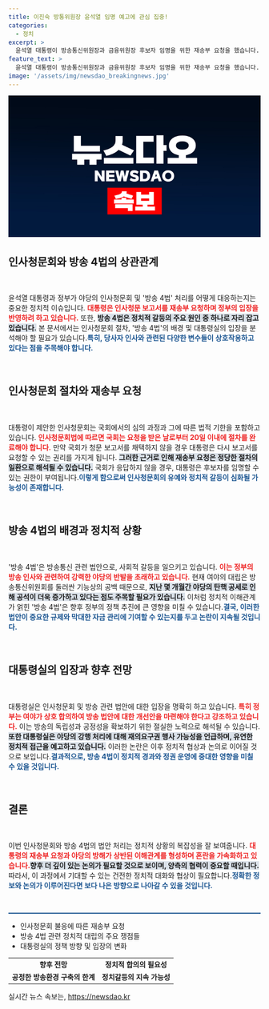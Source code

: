 ```yaml
---
title: 이진숙 방통위원장 윤석열 임명 예고에 관심 집중!
categories:
  - 정치
excerpt: >
  윤석열 대통령이 방송통신위원장과 금융위원장 후보자 임명을 위한 재송부 요청을 했습니다. 야당의 방송 4법 강행 처리에 대한 반발과 대통령실의 거부권 행사 가능성까지, 정치권의 긴장감이 더해지고 있습니다. 클릭해 상세한 쟁점을 확인하세요!
feature_text: >
  윤석열 대통령이 방송통신위원장과 금융위원장 후보자 임명을 위한 재송부 요청을 했습니다. 야당의 방송 4법 강행 처리에 대한 반발과 대통령실의 거부권 행사 가능성까지, 정치권의 긴장감이 더해지고 있습니다. 클릭해 상세한 쟁점을 확인하세요!
image: '/assets/img/newsdao_breakingnews.jpg'
---
```


<p><img src="/assets/img/newsdao_breakingnews.jpg" alt="firstkoreanews 속보" /></p>

<h2 data-ke-size="size26">인사청문회와 방송 4법의 상관관계</h2>

<p data-ke-size="size16">&nbsp;</p>

<p>윤석열 대통령과 정부가 야당의 인사청문회 및 '방송 4법' 처리를 어떻게 대응하는지는 중요한 정치적 이슈입니다. <b><span style="color: #ee2323;">대통령은 인사청문 보고서를 재송부 요청하며 정부의 입장을 반영하려 하고 있습니다.</span></b> 또한, <b><span style="background-color: #21538527;">방송 4법은 정치적 갈등의 주요 원인 중 하나로 자리 잡고 있습니다.</span></b> 본 문서에서는 인사청문회 절차, '방송 4법'의 배경 및 대통령실의 입장을 분석해야 할 필요가 있습니다.<b><span style="color: #1a5490;">특히, 당사자 인사와 관련된 다양한 변수들이 상호작용하고 있다는 점을 주목해야 합니다.</span></b></p>

<p data-ke-size="size16">&nbsp;</p>

<h2 data-ke-size="size26">인사청문회 절차와 재송부 요청</h2>

<p data-ke-size="size16">&nbsp;</p>

<p>대통령이 제안한 인사청문회는 국회에서의 심의 과정과 그에 따른 법적 기한을 포함하고 있습니다. <b><span style="color: #ee2323;">인사청문회법에 따르면 국회는 요청을 받은 날로부터 20일 이내에 절차를 완료해야 합니다.</span></b> 만약 국회가 청문 보고서를 채택하지 않을 경우 대통령은 다시 보고서를 요청할 수 있는 권리를 가지게 됩니다. <b><span style="background-color: #21538527;">그러한 근거로 인해 재송부 요청은 정당한 절차의 일환으로 해석될 수 있습니다.</span></b> 국회가 응답하지 않을 경우, 대통령은 후보자를 임명할 수 있는 권한이 부여됩니다.<b><span style="color: #1a5490;">이렇게 함으로써 인사청문회의 유예와 정치적 갈등이 심화될 가능성이 존재합니다.</span></b></p>

<p data-ke-size="size16">&nbsp;</p>

<h2 data-ke-size="size26">방송 4법의 배경과 정치적 상황</h2>

<p data-ke-size="size16">&nbsp;</p>

<p>'방송 4법'은 방송통신 관련 법안으로, 사회적 갈등을 일으키고 있습니다. <b><span style="color: #ee2323;">이는 정부의 방송 인사와 관련하여 강력한 야당의 반발을 초래하고 있습니다.</span></b> 현재 여야의 대립은 방송통신위원회를 둘러싼 기능상의 공백 때문으로, <b><span style="background-color: #21538527;">지난 몇 개월간 야당의 탄핵 공세로 인해 공석이 더욱 증가하고 있다는 점도 주목할 필요가 있습니다.</span></b> 이처럼 정치적 이해관계가 얽힌 '방송 4법'은 향후 정부의 정책 추진에 큰 영향을 미칠 수 있습니다.<b><span style="color: #1a5490;">결국, 이러한 법안이 중요한 규제와 막대한 자금 관리에 기여할 수 있는지를 두고 논란이 지속될 것입니다.</span></b></p>

<p data-ke-size="size16">&nbsp;</p>

<h2 data-ke-size="size26">대통령실의 입장과 향후 전망</h2>

<p data-ke-size="size16">&nbsp;</p>

<p>대통령실은 인사청문회 및 방송 관련 법안에 대한 입장을 명확히 하고 있습니다. <b><span style="color: #ee2323;">특히 정부는 여야가 상호 합의하여 방송 법안에 대한 개선안을 마련해야 한다고 강조하고 있습니다.</span></b> 이는 방송의 독립성과 공정성을 확보하기 위한 절실한 노력으로 해석될 수 있습니다. <b><span style="background-color: #21538527;">또한 대통령실은 야당의 강행 처리에 대해 재의요구권 행사 가능성을 언급하며, 유연한 정치적 접근을 예고하고 있습니다.</span></b> 이러한 논란은 이후 정치적 협상과 논의로 이어질 것으로 보입니다.<b><span style="color: #1a5490;">결과적으로, 방송 4법이 정치적 경과와 정권 운영에 중대한 영향을 미칠 수 있을 것입니다.</span></b></p>

<p data-ke-size="size16">&nbsp;</p>

<h2 data-ke-size="size26">결론</h2>

<p data-ke-size="size16">&nbsp;</p>

<p>이번 인사청문회와 방송 4법의 법안 처리는 정치적 상황의 복잡성을 잘 보여줍니다. <b><span style="color: #ee2323;">대통령의 재송부 요청과 야당의 방해가 상반된 이해관계를 형성하며 혼란을 가속화하고 있습니다.</span></b><b><span style="background-color: #21538527;">향후 더 깊이 있는 논의가 필요할 것으로 보이며, 양측의 협력이 중요할 때입니다.</span></b> 따라서, 이 과정에서 기대할 수 있는 건전한 정치적 대화와 협상이 필요합니다.<b><span style="color: #1a5490;">정확한 정보와 논의가 이루어진다면 보다 나은 방향으로 나아갈 수 있을 것입니다.</span></b></p>

<p data-ke-size="size16">&nbsp;</p>

<hr style="height: 2px; border: none; background-color: #1a5490;" />

<ul>
    <li>인사청문회 불응에 따른 재송부 요청</li>
    <li>방송 4법 관련 정치적 대립의 주요 쟁점들</li>
    <li>대통령실의 정책 방향 및 입장의 변화</li>
</ul>

<table>
    <tr>
        <td style="text-align: center; height: 17px;"><b>향후 전망</b></td>
        <td style="text-align: center; height: 17px;"><b>정치적 합의의 필요성</b></td>
    </tr>
    <tr>
        <td style="text-align: center; height: 17px;"><b>공정한 방송환경 구축의 한계</b></td>
        <td style="text-align: center; height: 17px;"><b>정치갈등의 지속 가능성</b></td>
    </tr>
</table>
실시간 뉴스 속보는, <a href="https://newsdao.kr" rel="dofollow">https://newsdao.kr</a>


